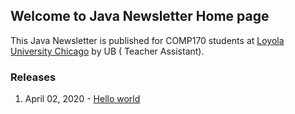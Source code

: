 ## Welcome to Java Newsletter Home page

This Java Newsletter is published for COMP170 students at [Loyola University Chicago](https://luc.edu) by UB ( Teacher Assistant).

### Releases

1. April 02, 2020 - [Hello world](releases/HelloWorld.md)


